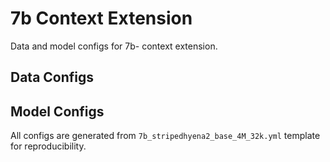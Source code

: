 # 7b Context Extension

Data and model configs for 7b- context extension.

## Data Configs

## Model Configs
All configs are generated from `7b_stripedhyena2_base_4M_32k.yml` template for reproducibility.